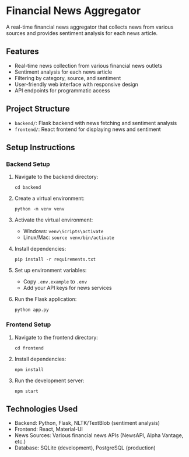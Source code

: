 # Financial News Aggregator

A real-time financial news aggregator that collects news from various sources and provides sentiment analysis for each news article.

## Features

- Real-time news collection from various financial news outlets
- Sentiment analysis for each news article
- Filtering by category, source, and sentiment
- User-friendly web interface with responsive design
- API endpoints for programmatic access

## Project Structure

- `backend/`: Flask backend with news fetching and sentiment analysis
- `frontend/`: React frontend for displaying news and sentiment

## Setup Instructions

### Backend Setup

1. Navigate to the backend directory:
   ```
   cd backend
   ```

2. Create a virtual environment:
   ```
   python -m venv venv
   ```

3. Activate the virtual environment:
   - Windows: `venv\Scripts\activate`
   - Linux/Mac: `source venv/bin/activate`

4. Install dependencies:
   ```
   pip install -r requirements.txt
   ```

5. Set up environment variables:
   - Copy `.env.example` to `.env`
   - Add your API keys for news services

6. Run the Flask application:
   ```
   python app.py
   ```

### Frontend Setup

1. Navigate to the frontend directory:
   ```
   cd frontend
   ```

2. Install dependencies:
   ```
   npm install
   ```

3. Run the development server:
   ```
   npm start
   ```

## Technologies Used

- Backend: Python, Flask, NLTK/TextBlob (sentiment analysis)
- Frontend: React, Material-UI
- News Sources: Various financial news APIs (NewsAPI, Alpha Vantage, etc.)
- Database: SQLite (development), PostgreSQL (production)
